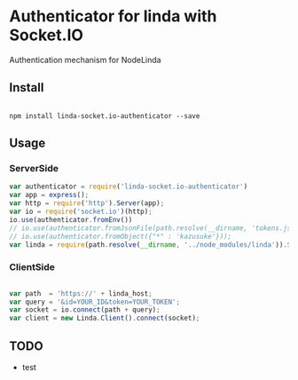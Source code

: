 # Authenticator for linda with Socket.IO

Authentication mechanism for NodeLinda

## Install

``` shell

npm install linda-socket.io-authenticator --save

```

## Usage

### ServerSide

``` javascript
var authenticator = require('linda-socket.io-authenticator')
var app = express();
var http = require('http').Server(app);
var io = require('socket.io')(http);
io.use(authenticator.fromEnv())
// io.use(authenticator.fromJsonFile(path.resolve(__dirname, 'tokens.json')));
// io.use(authenticator.fromObject({"*" : 'kazusuke'}));
var linda = require(path.resolve(__dirname, '../node_modules/linda')).Server.listen({io: io, server: http});

```

### ClientSide

``` javascript

var path  = 'https://' + linda_host;
var query = '&id=YOUR_ID&token=YOUR_TOKEN';
var socket = io.connect(path + query);
var client = new Linda.Client().connect(socket);

```


## TODO

- test
